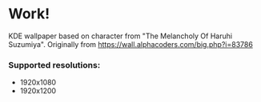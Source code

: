 # Work!

KDE wallpaper based on character from "The Melancholy Of Haruhi Suzumiya".
Originally from https://wall.alphacoders.com/big.php?i=83786

### Supported resolutions:
* 1920x1080
* 1920x1200

